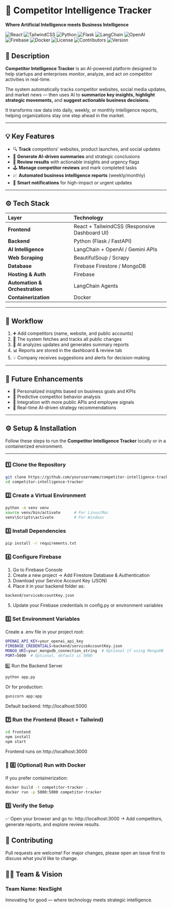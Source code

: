 # 🧠 Competitor Intelligence Tracker  
**Where Artificial Intelligence meets Business Intelligence**

![React](https://img.shields.io/badge/Frontend-React-blue?logo=react)
![TailwindCSS](https://img.shields.io/badge/UI-TailwindCSS-38B2AC?logo=tailwindcss)
![Python](https://img.shields.io/badge/Backend-Python-yellow?logo=python)
![Flask](https://img.shields.io/badge/API-Flask-lightgrey?logo=flask)
![LangChain](https://img.shields.io/badge/AI-LangChain-blueviolet)
![OpenAI](https://img.shields.io/badge/AI-OpenAI-412991?logo=openai)
![Firebase](https://img.shields.io/badge/Database-Firebase-orange?logo=firebase)
![Docker](https://img.shields.io/badge/Containerization-Docker-0db7ed?logo=docker)
![License](https://img.shields.io/badge/License-MIT-green)
![Contributors](https://img.shields.io/github/contributors/yourusername/competitor-intelligence-tracker)
![Version](https://img.shields.io/badge/Version-1.0.0-blue)

## 📌 Description  

**Competitor Intelligence Tracker** is an AI-powered platform designed to help startups and enterprises monitor, analyze, and act on competitor activities in real-time.  

The system automatically tracks competitor websites, social media updates, and market news — then uses AI to **summarize key insights, highlight strategic movements,** and **suggest actionable business decisions.**  

It transforms raw data into daily, weekly, or monthly intelligence reports, helping organizations stay one step ahead in the market.

---

## 💡 Key Features  

- 🔍 **Track** competitors’ websites, product launches, and social updates  
- 🧩 **Generate AI-driven summaries** and strategic conclusions  
- 🚨 **Review results** with actionable insights and urgency flags  
- 🕹 **Manage competitor reviews** and mark completed tasks  
- 📈 **Automated business intelligence reports** (weekly/monthly)  
- 🔔 **Smart notifications** for high-impact or urgent updates  

---

## ⚙ Tech Stack  

| Layer | Technology |
|:------|:------------|
| **Frontend** | React + TailwindCSS (Responsive Dashboard UI) |
| **Backend** | Python (Flask / FastAPI) |
| **AI Intelligence** | LangChain + OpenAI / Gemini APIs |
| **Web Scraping** | BeautifulSoup / Scrapy |
| **Database** | Firebase Firestore / MongoDB |
| **Hosting & Auth** | Firebase |
| **Automation & Orchestration** | LangChain Agents |
| **Containerization** | Docker |

---

## 🚀 Workflow  

1. ➕ Add competitors (name, website, and public accounts)  
2. 🔎 The system fetches and tracks all public changes  
3. 🧠 AI analyzes updates and generates summary reports  
4. 📊 Reports are stored in the dashboard & review tab  
5. 💡 Company receives suggestions and alerts for decision-making  

---

## 🧩 Future Enhancements  

- 🤖 Personalized insights based on business goals and KPIs  
- 🔮 Predictive competitor behavior analysis  
- 🔗 Integration with more public APIs and employee signals  
- 🧭 Real-time AI-driven strategy recommendations  

---

## ⚙ Setup & Installation  

Follow these steps to run the **Competitor Intelligence Tracker** locally or in a containerized environment.

---

### 1️⃣ Clone the Repository  

```bash
git clone https://github.com/yourusername/competitor-intelligence-tracker.git
cd competitor-intelligence-tracker
```

### 2️⃣ Create a Virtual Environment
```bash
python -m venv venv
source venv/bin/activate      # For Linux/Mac
venv\Scripts\activate         # For Windows
```

### 3️⃣ Install Dependencies
```bash
pip install -r requirements.txt
```

### 4️⃣ Configure Firebase

1. Go to Firebase Console
2. Create a new project → Add Firestore Database & Authentication
3. Download your Service Account Key (JSON)
4. Place it in your backend folder as:
```bash
backend/serviceAccountKey.json
```
5. Update your Firebase credentials in config.py or environment variables

### 5️⃣ Set Environment Variables

Create a .env file in your project root:

```bash
OPENAI_API_KEY=your_openai_api_key
FIREBASE_CREDENTIALS=backend/serviceAccountKey.json
MONGO_URI=your_mongodb_connection_string  # Optional if using MongoDB
PORT=5000  # Optional, default is 5000
```

6️⃣ Run the Backend Server
```bash
python app.py
```

Or for production:
```bash
gunicorn app:app
```

Default backend: http://localhost:5000

### 7️⃣ Run the Frontend (React + Tailwind)
```bash
cd frontend
npm install
npm start
```

Frontend runs on http://localhost:3000

### 🐳 8️⃣ (Optional) Run with Docker

If you prefer containerization:
```bash
docker build -t competitor-tracker .
docker run -p 5000:5000 competitor-tracker
```
### 9️⃣ Verify the Setup

✅ Open your browser and go to:
http://localhost:3000
 → Add competitors, generate reports, and explore review results.

## 🤝 Contributing

Pull requests are welcome! For major changes, please open an issue first to discuss what you’d like to change.

## 🧑‍💻 Team & Vision

### Team Name: NexSight

Innovating for good — where technology meets strategic intelligence.